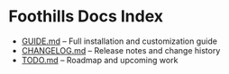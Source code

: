 # Foothills Docs Index

- [GUIDE.md](GUIDE.md) – Full installation and customization guide
- [CHANGELOG.md](CHANGELOG.md) – Release notes and change history
- [TODO.md](TODO.md) – Roadmap and upcoming work
